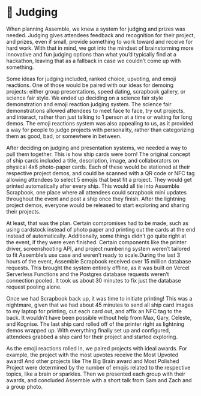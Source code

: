 # 👏 Judging

When planning Assemble, we knew a system for judging and prizes was needed. Judging gives attendees feedback and recognition for their project, and prizes, even if small, provide something to work toward and receive for hard work. With that in mind, we got into the mindset of brainstorming more innovative and fun judging options than what you’d typically find at a hackathon, leaving that as a fallback in case we couldn’t come up with something. 

Some ideas for judging included, ranked choice, upvoting, and emoji reactions. One of those would be paired with our ideas for demoing projects: either group presentations, speed dating, scrapbook gallery, or science fair style. We ended up deciding on a science fair style demonstration and emoji reaction judging system. The science fair demonstrations allowed attendees to meet face to face, try out projects, and interact, rather than just talking to 1 person at a time or waiting for long demos. The emoji reactions system was also appealing to us, as it 
provided a way for people to judge projects with personality, rather than categorizing them as good, bad, or somewhere in between.

After deciding on judging and presentation systems, we needed a way to pull them together. This is how ship cards were born! The original concept of ship cards included a title, description, image, and collaborators on physical 4x6 photo-paper cards. Each of these would be stationed at 
their respective project demos, and could be scanned with a QR code or NFC tag allowing attendees to select 5 emojis that best fit a project. They would get printed automatically after every ship. This would all tie into Assemble Scrapbook, one place where all attendees could scrapbook mini updates throughout the event and post a ship once they finish. After the lightning project demos, everyone would be released to start exploring and sharing their projects.

At least, that was the plan. Certain compromises had to be made, such as using cardstock instead of photo paper and printing out the cards at the end instead of automatically. Additionally, some things didn’t go quite right at the event, if they were even finished. Certain components like the printer driver, screenshooting API, and project numbering system weren’t tailored to fit Assemble’s use case and weren’t ready to scale.During the last 3 hours of the event, Assemble Scrapbook received over 15 million database requests. This brought the system entirely offline, as it was built on Vercel Serverless Functions and the Postgres database requests weren’t connection pooled. It took us about 30 minutes to fix just the database request pooling alone. 

Once we had Scrapbook back up, it was time to initiate printing! This was a nightmare, given that we had about 45 minutes to send all ship card images to my laptop for printing, cut each card out, and affix an NFC tag to the back. It wouldn’t have been possible without help from Max, Gary, Celeste, and Kognise. The last ship card rolled off of the printer right as lightning demos wrapped up. With everything finally set up and configured, attendees grabbed a ship card for their project and started exploring.

As the emoji reactions rolled in, we paired projects with ideal awards. For example, the project with the most upvotes receive the Most Upvoted award! And other projects like The Big Brain award and Most Polished Project were determined by the number of emojis related to the respective topics, like a brain or sparkles. Then we presented each group with their awards, and concluded Assemble with a short talk from Sam and Zach and a group photo.